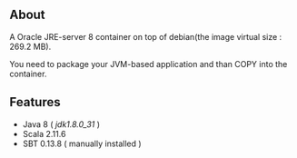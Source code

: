 ## About

A Oracle JRE-server 8 container on top of debian(the image virtual size : 269.2 MB).

You need to package your JVM-based application and than COPY into the container.

## Features
- Java 8 ( _jdk1.8.0_31_ )
- Scala 2.11.6
- SBT 0.13.8 ( manually installed )
